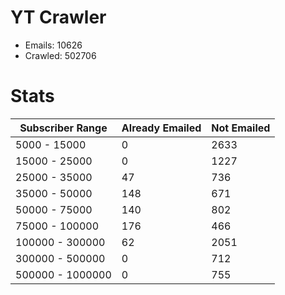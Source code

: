 # YT Crawler
- Emails: 10626
- Crawled: 502706

# Stats
| Subscriber Range  | Already Emailed | Not Emailed |
|-------|-------|-------|
| 5000 - 15000 | 0 | 2633 |
| 15000 - 25000 | 0 | 1227 |
| 25000 - 35000 | 47 | 736 |
| 35000 - 50000 | 148 | 671 |
| 50000 - 75000 | 140 | 802 |
| 75000 - 100000 | 176 | 466 |
| 100000 - 300000 | 62 | 2051 |
| 300000 - 500000 | 0 | 712 |
| 500000 - 1000000 | 0 | 755 |

